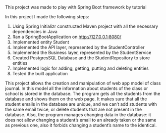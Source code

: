 This project was made to play with Spring Boot framework by tutorial

In this project I made the following steps:
1. Using Spring Initializr constructed Maven project with all the necessary dependencies in Java
2. Ran a SpringBootApplication on http://127.0.0.1:8080/
3. Implemented entity Student
4. Implemented the API layer, represented by the StudentController
5. Implemented the Business layer, represented by the StudentService
6. Created PostgresSQL Database and the StudentRepository to store entities
7. Implemented logic for adding, getting, putting and deleting entities
8. Tested the built application

This project allows the creation and manipulation of web app model of 
class journal. In this model all the information about students of the 
class or school is stored in the database. The program gets all the 
students from the database and shows them on the web page. It makes 
sure that all the student emails in the database are unique, and 
we can’t add students with the same email twice, or delete students 
that are not present in the database. Also, the program manages changing 
data in the database: it does not allow changing a student’s email to an 
already taken or the same as previous one, also it forbids changing 
a student’s name to the identical.